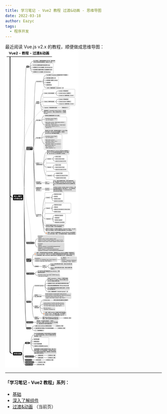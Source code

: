 ```yaml
---
title: 学习笔记 - Vue2 教程 过渡&动画 - 思维导图
date: 2022-03-18
author: Eazyc
tags:
  - 程序开发
---
```

最近阅读 Vue.js v2.x 的教程，顺便做成思维导图：
![Vue2.教程.过渡&动画](./vue2-guide-transitions-and-animation.png)

---

#### 「学习笔记 - Vue2 教程」系列：

- [基础](../vue2-guide-essentials/) 
- [深入了解组件](../vue2-guide-components-in-depth/)
- [过渡&动画](../vue2-guide-transitions-and-animation/) （当前页）